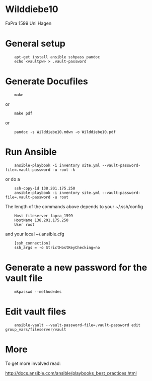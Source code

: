 # Wilddiebe10
FaPra 1599 Uni Hagen

# General setup

        apt-get install ansible sshpass pandoc
        echo <vaultpw> > .vault-password

# Generate Docufiles
        make

or

        make pdf

or

        pandoc -s Wilddiebe10.mdwn -o Wilddiebe10.pdf

# Run Ansible

        ansible-playbook -i inventory site.yml --vault-password-file=.vault-password -u root -k


or do a

        ssh-copy-id 138.201.175.250
        ansible-playbook -i inventory site.yml --vault-password-file=.vault-password -u root

The length of the commands above depends to your ~/.ssh/config

        Host fileserver fapra_1599
        HostName 138.201.175.250
        User root

and your local ~/.ansible.cfg

        [ssh_connection]
        ssh_args = -o StrictHostKeyChecking=no

# Generate a new password for the vault file

        mkpasswd --method=des

# Edit vault files

        ansible-vault --vault-password-file=.vault-password edit group_vars/fileserver/vault

# More

To get more involved read:

http://docs.ansible.com/ansible/playbooks_best_practices.html
